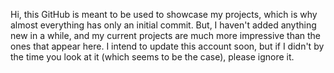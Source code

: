 Hi, this GitHub is meant to be used to showcase my projects, which is why almost everything has only an initial commit.
But, I haven't added anything new in a while, and my current projects are much more impressive than the ones that appear here.
I intend to update this account soon, but if I didn't by the time you look at it (which seems to be the case), please ignore it.
